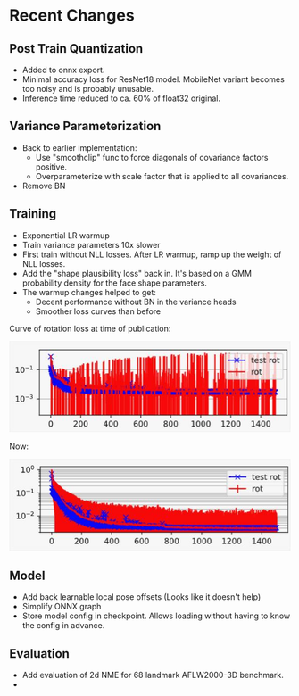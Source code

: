 # Recent Changes

## Post Train Quantization
* Added to onnx export.
* Minimal accuracy loss for ResNet18 model. MobileNet variant becomes too noisy and is probably unusable.
* Inference time reduced to ca. 60% of float32 original.

## Variance Parameterization
* Back to earlier implementation: 
    - Use "smoothclip" func to force diagonals of covariance factors positive.
    - Overparameterize with scale factor that is applied to all covariances.
* Remove BN

## Training
* Exponential LR warmup
* Train variance parameters 10x slower
* First train without NLL losses. After LR warmup, ramp up the weight of NLL losses.
* Add the "shape plausibility loss" back in. It's based on a GMM probability density for the face shape parameters.
* The warmup changes helped to get:
    - Decent performance without BN in the variance heads
    - Smoother loss curves than before

Curve of rotation loss at time of publication:

![Curve of rotation loss at time of publication](traincurve-paper.jpg)

Now:

![Curve of rotation loss at time of publication](traincurve-now.jpg)


## Model
* Add back learnable local pose offsets (Looks like it doesn't help)
* Simplify ONNX graph
* Store model config in checkpoint. Allows loading without having to know the config in advance.

## Evaluation
* Add evaluation of 2d NME for 68 landmark AFLW2000-3D benchmark.
* 
